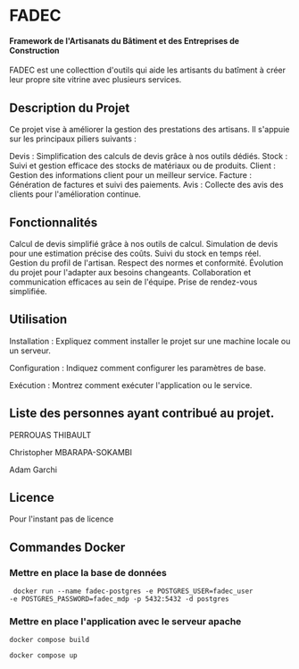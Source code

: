 # FADEC
#### Framework de l'Artisanats du Bâtiment et des Entreprises de Construction
FADEC est une collecttion d'outils qui aide les artisants du batîment à créer leur propre site vitrine avec plusieurs services.

## Description du Projet
Ce projet vise à améliorer la gestion des prestations des artisans. Il s'appuie sur les principaux piliers suivants :

Devis : Simplification des calculs de devis grâce à nos outils dédiés.
Stock : Suivi et gestion efficace des stocks de matériaux ou de produits.
Client : Gestion des informations client pour un meilleur service.
Facture : Génération de factures et suivi des paiements.
Avis : Collecte des avis des clients pour l'amélioration continue.

## Fonctionnalités
Calcul de devis simplifié grâce à nos outils de calcul.
Simulation de devis pour une estimation précise des coûts.
Suivi du stock en temps réel.
Gestion du profil de l'artisan.
Respect des normes et conformité.
Évolution du projet pour l'adapter aux besoins changeants.
Collaboration et communication efficaces au sein de l'équipe.
Prise de rendez-vous simplifiée.

## Utilisation
Installation : Expliquez comment installer le projet sur une machine locale ou un serveur.

Configuration : Indiquez comment configurer les paramètres de base.

Exécution : Montrez comment exécuter l'application ou le service.


## Liste des personnes ayant contribué au projet.
PERROUAS THIBAULT

Christopher MBARAPA-SOKAMBI

Adam Garchi

## Licence
Pour l'instant pas de licence

## Commandes Docker

### Mettre en place la base de données
<code> docker run --name fadec-postgres -e POSTGRES_USER=fadec_user -e POSTGRES_PASSWORD=fadec_mdp -p 5432:5432 -d postgres</code>

### Mettre en place l'application avec le serveur apache
<code>docker compose build</code>

<code>docker compose up</code>
